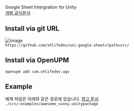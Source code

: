Google Sheet Intergration for Unity  
[개발 공식문서](https://ugs.shlife.dev)

## Install via git URL 
![image](https://user-images.githubusercontent.com/49047211/215680248-26e2093a-d7e1-462f-9bb4-a81a5699d4f0.png)  
 `https://github.com/shlifedev/uni-google-sheets?path=src/` 
## Install via OpenUPM
`openupm add com.shlifedev.ugs`
## Example
 예제 파일은 아래와 같은 경로에 있습니다. [참고 문서](https://shlifedev.gitbook.io/unitygooglesheets/example-tutorial/awesome-sunny-land)   
 `./src/~examples/awesome_sunny.unitypackage`
 

